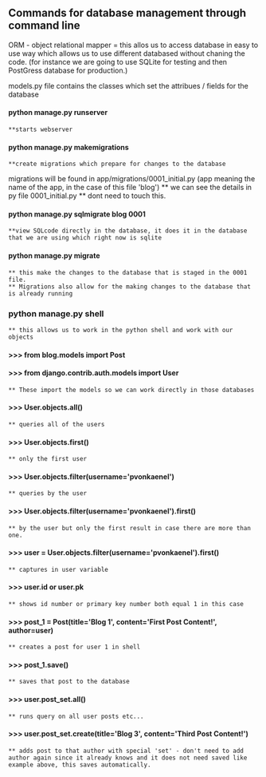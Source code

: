 ## Commands for database management through command line

ORM - object relational mapper = this allos us to access database in easy to use way which allows us to use different databased without chaning the code. (for instance we are going to use SQLite for testing and then PostGress database for production.)

models.py file contains the classes which set the attribues / fields for the database

#### python manage.py runserver
    **starts webserver

#### python manage.py makemigrations 
    **create migrations which prepare for changes to the database

migrations will be found in app/migrations/0001_initial.py (app meaning the name of the app, in the case of this file 'blog')
** we can see the details in py file 0001_initial.py
** dont need to touch this.

#### python manage.py sqlmigrate blog 0001
    **view SQLcode directly in the database, it does it in the database that we are using which right now is sqlite

#### python manage.py migrate
    ** this make the changes to the database that is staged in the 0001 file.  
    ** Migrations also allow for the making changes to the database that is already running

### python manage.py shell
    ** this allows us to work in the python shell and work with our objects

#### >>> from blog.models import Post
#### >>> from django.contrib.auth.models import User
    ** These import the models so we can work directly in those databases

#### >>> User.objects.all()
    ** queries all of the users

#### >>> User.objects.first()
    ** only the first user

#### >>> User.objects.filter(username='pvonkaenel')
    ** queries by the user

#### >>> User.objects.filter(username='pvonkaenel').first()
    ** by the user but only the first result in case there are more than one.

#### >>> user = User.objects.filter(username='pvonkaenel').first()
    ** captures in user variable

#### >>> user.id or user.pk
    ** shows id number or primary key number both equal 1 in this case

#### >>> post_1 = Post(title='Blog 1', content='First Post Content!', author=user)
    ** creates a post for user 1 in shell

#### >>> post_1.save()
    ** saves that post to the database

#### >>> user.post_set.all()
    ** runs query on all user posts etc...

#### >>> user.post_set.create(title='Blog 3', content='Third Post Content!')
    ** adds post to that author with special 'set' - don't need to add author again since it already knows and it does not need saved like example above, this saves automatically.
